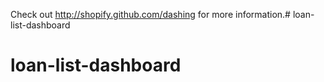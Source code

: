 Check out http://shopify.github.com/dashing for more information.# loan-list-dashboard
# loan-list-dashboard
